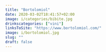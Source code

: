 ```yaml
---
title: "Bortolomiol"
date: 2020-03-02T18:41:57+02:00
image: i/categories/bibite.jpg
drinkscategories: ["vini"] 
linksToSite: "https://www.bortolomiol.com/"
image: i/bortolomiol.jpg
slug: ""
draft: false
---
```


